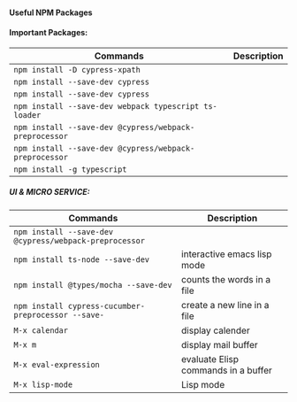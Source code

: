 #### Useful NPM Packages

#### Important Packages:
| Commands 			            | Description                             |
|---------------------------------------------------------|--------------------------------------------------|		
| `npm install -D cypress-xpath`                                 |                                         |
| `npm install --save-dev cypress`                                 |                                         |
| `npm install --save-dev cypress`                                 |                                         |
| `npm install --save-dev webpack typescript ts-loader`                                 |                                         |
| `npm install --save-dev @cypress/webpack-preprocessor`                                 |                                         |
| `npm install --save-dev @cypress/webpack-preprocessor`                                 |                                         |
| `npm install -g typescript`                                 |                                         |






##### UI & MICRO SERVICE: 

| Commands 			            | Description                             |
|---------------------------------------------------------|--------------------------------------------------|		
| `npm install --save-dev @cypress/webpack-preprocessor`  | 			                                    |
| `npm install ts-node --save-dev`   				                              | interactive emacs lisp mode                 | 				
| `npm install @types/mocha --save-dev`			                              | counts the words in a file    		         |			
| `npm install cypress-cucumber-preprocessor --save-`			                                  | create a new line in a file    		   |				
| `M-x calendar`				                          | display calender 						   |					
| `M-x m`						                           | display mail buffer					   | 
| `M-x eval-expression`			                           | evaluate Elisp commands in a buffer      | 				
| `M-x lisp-mode`				                            | Lisp mode 							   |              

